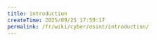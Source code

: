 ```yaml
---
title: introduction
createTime: 2025/09/25 17:59:17
permalink: /fr/wiki/cyber/osint/introduction/
---
```

